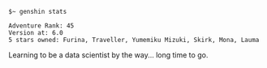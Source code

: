 ```
$~ genshin stats

Adventure Rank: 45
Version at: 6.0
5 stars owned: Furina, Traveller, Yumemiku Mizuki, Skirk, Mona, Lauma
```

Learning to be a data scientist by the way... long time to go.
